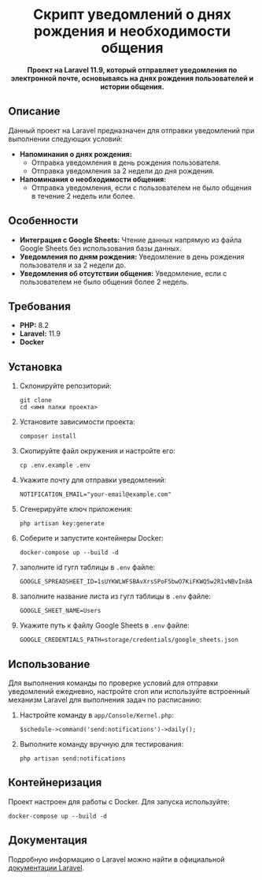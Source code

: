 <h1 align="center">Скрипт уведомлений о днях рождения и необходимости общения</h1>

<p align="center">
  <strong>Проект на Laravel 11.9, который отправляет уведомления по электронной почте, основываясь на днях рождения пользователей и истории общения.</strong>
</p>

## Описание

<p>Данный проект на Laravel предназначен для отправки уведомлений при выполнении следующих условий:</p>

<ul>
  <li><strong>Напоминания о днях рождения:</strong>
    <ul>
      <li>Отправка уведомления в день рождения пользователя.</li>
      <li>Отправка уведомления за 2 недели до дня рождения.</li>
    </ul>
  </li>
  <li><strong>Напоминания о необходимости общения:</strong>
    <ul>
      <li>Отправка уведомления, если с пользователем не было общения в течение 2 недель или более.</li>
    </ul>
  </li>
</ul>

## Особенности

<ul>
  <li><strong>Интеграция с Google Sheets:</strong> Чтение данных напрямую из файла Google Sheets без использования базы данных.</li>
  <li><strong>Уведомления по дням рождения:</strong> Уведомление в день рождения пользователя и за 2 недели до.</li>
  <li><strong>Уведомления об отсутствии общения:</strong> Уведомление, если с пользователем не было общения более 2 недель.</li>
</ul>

## Требования

<ul>
  <li><strong>PHP:</strong> 8.2</li>
  <li><strong>Laravel:</strong> 11.9</li>
  <li><strong>Docker</strong></li>
</ul>

## Установка

<ol>
  <li>Склонируйте репозиторий:
    <pre><code>git clone <URL вашего репозитория>
cd <имя папки проекта></code></pre>
  </li>

  <li>Установите зависимости проекта:
    <pre><code>composer install</code></pre>
  </li>

  <li>Скопируйте файл окружения и настройте его:
    <pre><code>cp .env.example .env</code></pre>
  </li>

  <li>Укажите почту для отправки уведомлений:
    <pre><code>NOTIFICATION_EMAIL="your-email@example.com"</code></pre>
  </li>

  <li>Сгенерируйте ключ приложения:
    <pre><code>php artisan key:generate</code></pre>
  </li>

  <li>Соберите и запустите контейнеры Docker:
    <pre><code>docker-compose up --build -d</code></pre>
  </li>

  <li>заполните id гугл таблицы в <code>.env</code> файле:
    <pre><code>GOOGLE_SPREADSHEET_ID=1sUYKWLWFSBAvXrsSPoF5bwO7KiFKWQ5w2R1vNBvIn8A</code></pre>
  </li>

<li>заполните название листа из гугл таблицы в <code>.env</code> файле:
    <pre><code>GOOGLE_SHEET_NAME=Users</code></pre>
  </li>

<li>Укажите путь к файлу Google Sheets в <code>.env</code> файле:
    <pre><code>GOOGLE_CREDENTIALS_PATH=storage/credentials/google_sheets.json</code></pre>
  </li>
</ol>



## Использование

<p>Для выполнения команды по проверке условий для отправки уведомлений ежедневно, настройте cron или используйте встроенный механизм Laravel для выполнения задач по расписанию:</p>

<ol>
  <li>Настройте команду в <code>app/Console/Kernel.php</code>:
    <pre><code>$schedule->command('send:notifications')->daily();</code></pre>
  </li>
  <li>Выполните команду вручную для тестирования:
    <pre><code>php artisan send:notifications</code></pre>
  </li>
</ol>

## Контейнеризация

<p>Проект настроен для работы с Docker. Для запуска используйте:</p>
<pre><code>docker-compose up --build -d</code></pre>


## Документация

<p>Подробную информацию о Laravel можно найти в официальной <a href="https://laravel.com/docs">документации Laravel</a>.</p>
